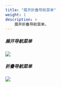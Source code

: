 ```yaml
---
title: "展开折叠导航菜单"
weight: 1
description: >
    展开折叠导航菜单。
---
```


##### 展开导航菜单

![](../../../images/intro/fold.png)

##### 折叠导航菜单

![](../../../images/intro/unfold.png)
